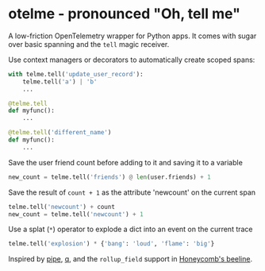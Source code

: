 # otelme - pronounced "Oh, tell me"

A low-friction OpenTelemetry wrapper for Python apps. It comes with sugar over basic spanning and the `tell` magic receiver.


Use context managers or decorators to automatically create scoped spans:

```python
with telme.tell('update_user_record'):
    telme.tell('a') | 'b'
    ...

@telme.tell
def myfunc():
    ...

@telme.tell('different_name')
def myfunc():
    ...
```

Save the user friend count before adding to it and saving it to a variable

```python
new_count = telme.tell('friends') @ len(user.friends) + 1
```

Save the result of `count + 1` as the attribute 'newcount' on the current span

```python
telme.tell('newcount') + count
new_count = telme.tell('newcount') + 1
```

Use a splat (`*`) operator to explode a dict into an event on the current trace

```python
telme.tell('explosion') * {'bang': 'loud', 'flame': 'big'}
```

Inspired by [pipe](https://github.com/JulienPalard/Pipe), [q](https://github.com/zestyping/q), and the `rollup_field` support in [Honeycomb's beeline](https://docs.honeycomb.io/getting-data-in/python/beeline/).
